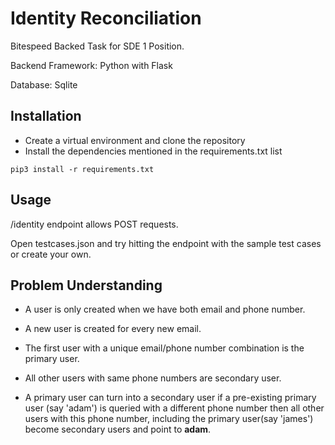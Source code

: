 # Identity Reconciliation

Bitespeed Backed Task for SDE 1 Position.

Backend Framework: Python with Flask

Database: Sqlite

## Installation

- Create a virtual environment and clone the repository
- Install the dependencies mentioned in the requirements.txt list

```
pip3 install -r requirements.txt
```

## Usage

/identity endpoint allows POST requests.

Open testcases.json and try hitting the endpoint with the sample test cases or create your own.

## Problem Understanding

- A user is only created when we have both email and phone number.

- A new user is created for every new email.

- The first user with a unique email/phone number combination is the primary user.

- All other users with same phone numbers are secondary user.

- A primary user can turn into a secondary user if a pre-existing primary user (say 'adam') is queried with a different phone number then all other users with this phone number, including the primary user(say 'james') become secondary users and point to **adam**.
